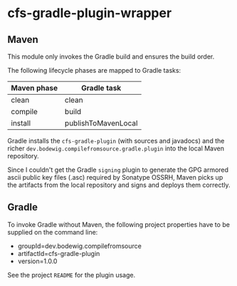 # cfs-gradle-plugin-wrapper

## Maven

This module only invokes the Gradle build and ensures the build order.

The following lifecycle phases are mapped to Gradle tasks:

| Maven phase | Gradle task         |
| ----------- | ------------------- |
| clean       | clean               |
| compile     | build               |
| install     | publishToMavenLocal | 

Gradle installs the `cfs-gradle-plugin` (with sources and javadocs) and the richer `dev.bodewig.compilefromsource.gradle.plugin` into the local Maven repository.

Since I couldn't get the Gradle `signing` plugin to generate the GPG armored ascii public key files (.asc) required by Sonatype OSSRH, Maven picks up the artifacts from the local repository and signs and deploys them correctly.


## Gradle

To invoke Gradle without Maven, the following project properties have to be supplied on the command line:

* groupId=dev.bodewig.compilefromsource
* artifactId=cfs-gradle-plugin
* version=1.0.0

See the project `README` for the plugin usage.
